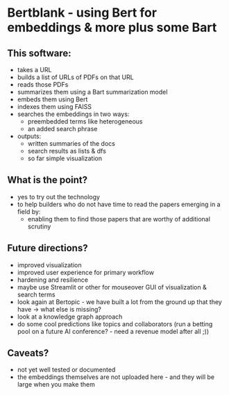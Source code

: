 # Bertblank - using Bert for embeddings & more plus some Bart
## This software:
- takes a URL
- builds a list of URLs of PDFs on that URL
- reads those PDFs
- summarizes them using a Bart summarization model
- embeds them using Bert
- indexes them using FAISS
- searches the embeddings in two ways:
    - preembedded terms like heterogeneous
    - an added search phrase
- outputs:
    - written summaries of the docs
    - search results as lists & dfs 
    - so far simple visualization

## What is the point?
- yes to try out the technology
- to help builders who do not have time to read the papers emerging in a field by:
    - enabling them to find those papers that are worthy of additional scrutiny

## Future directions?
- improved visualization
- improved user experience for primary workflow
- hardening and resilience
- maybe use Streamlit or other for mouseover GUI of visualization & search terms
- look again at Bertopic - we have built a lot from the ground up that they have -> what else is missing?
- look at a knowledge graph approach
- do some cool predictions like topics and collaborators (run a betting pool on a future AI conference? - need a revenue model after all ;))

## Caveats?
- not yet well tested or documented
- the embeddings themselves are not uploaded here - and they will be large when you make them
